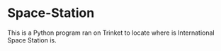 # Space-Station
This is a Python program ran on Trinket to locate where is International Space Station is.
